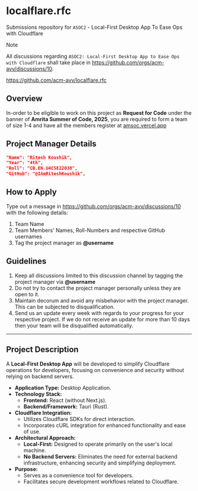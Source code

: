 # localflare.rfc
Submissions repository for `ASOC2` - Local-First Desktop App To Ease Ops with Cloudflare

> [!NOTE]
All discussions regarding `ASOC2: Local-First Desktop App to Ease Ops with Cloudflare` shall take place in https://github.com/orgs/acm-avv/discussions/10.

https://github.com/acm-avv/localflare.rfc

## Overview
In-order to be eligible to work on this project as **Request for Code** under the banner of **Amrita Summer of Code, 2025**, you are required to form a team of size 1-4 and have all the members register at [amsoc.vercel.app](https://amsoc.vercel.app)

## Project Manager Details
```json
"Name": "Ritesh Koushik",
"Year": "4th",
"Roll": "CB.EN.U4CSE22038",
"GitHub": "@IAmRiteshKoushik",
```

## How to Apply
Type out a message in https://github.com/orgs/acm-avv/discussions/10 with the following details:
1. Team Name
2. Team Members' Names, Roll-Numbers and respective GitHub usernames
3. Tag the project manager as **@username**

## Guidelines
1. Keep all discussions limited to this discussion channel by tagging the project manager via **@username**
2. Do not try to contact the project manager personally unless they are open to it.
4. Maintain decorum and avoid any misbehavior with the project manager. This can be subjected to disqualification.
5. Send us an update every week with regards to your progress for your respective project. If we do not receive an update for more than 10 days then your team will be disqualified automatically.

---
## Project Description

A **Local-First Desktop App** will be developed to simplify Cloudflare operations for developers, focusing on convenience and security without relying on backend servers.

* **Application Type:** Desktop Application.
* **Technology Stack:**
    * **Frontend:** React (without Next.js).
    * **Backend/Framework:** Tauri (Rust).
* **Cloudflare Integration:**
    * Utilizes Cloudflare SDKs for direct interaction.
    * Incorporates cURL integration for enhanced functionality and ease of use.
* **Architectural Approach:**
    * **Local-First:** Designed to operate primarily on the user's local machine.
    * **No Backend Servers:** Eliminates the need for external backend infrastructure, enhancing security and simplifying deployment.
* **Purpose:**
    * Serves as a convenience tool for developers.
    * Facilitates secure development workflows related to Cloudflare.
